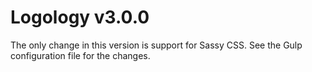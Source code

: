 # Logology v3.0.0

The only change in this version is support for Sassy CSS. See the Gulp configuration file for the changes.
